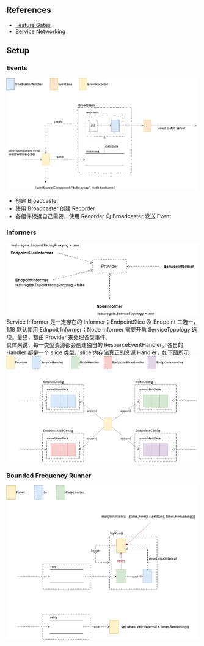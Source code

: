 <a name="ZGq37"></a>
## References
- [Feature Gates](https://kubernetes.io/docs/reference/command-line-tools-reference/feature-gates/)
- [Service Networking](https://kubernetes.io/docs/concepts/services-networking/service/)



<a name="TP3a5"></a>
## Setup
<a name="Qkfp5"></a>
### Events

![kube-proxy-broadcaster.svg](1.png)

- 创建 Broadcaster
- 使用 Broadcaster 创建 Recorder
- 各组件根据自己需要，使用 Recorder 向 Broadcaster 发送 Event



<a name="5KGVW"></a>
### Informers

![kube-proxy-informers.svg](2.png)<br />Service Informer 是一定存在的 Informer；EndpointSlice 及 Endpoint 二选一，1.18 默认使用 Ednpoit Informer；Node Informer 需要开启 ServiceTopology 选项。最终，都由 Provider 来处理各类事件。<br />具体来说，每一类型资源都会创建独自的 ResourceEventHandler。各自的 Handler 都是一个 slice 类型，slice 内存储真正的资源 Handler，如下图所示<br />
![kube-proxy-resource-handler.svg](3.png)

<a name="ZWnYn"></a>
### Bounded Frequency Runner

![kube-proxy-bounded-frequency-runner.svg](4.png)
